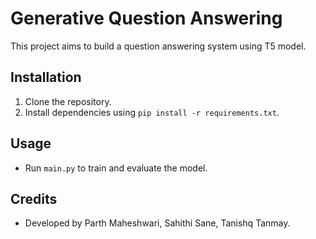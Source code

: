 # Generative Question Answering 

This project aims to build a question answering system using T5 model.

## Installation

1. Clone the repository.
2. Install dependencies using `pip install -r requirements.txt`.

## Usage

- Run `main.py` to train and evaluate the model.

## Credits

- Developed by Parth Maheshwari, Sahithi Sane, Tanishq Tanmay.
